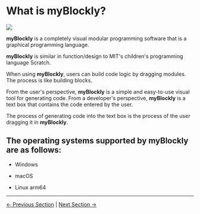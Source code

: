 # What is myBlockly?

![](../../../../resources/5-BasicApplication/5.2.1/m5/img/myblockly/myblockly界面.jpg)

**myBlockly** is a completely visual modular programming software that is a graphical programming language.

**myBlockly** is similar in function/design to MIT's children's programming language Scratch.

When using **myBlockly**, users can build code logic by dragging modules. The process is like building blocks.

From the user's perspective, **myBlockly** is a simple and easy-to-use visual tool for generating code. From a developer's perspective, **myBlockly** is a text box that contains the code entered by the user.

The process of generating code into the text box is the process of the user dragging it in **myBlockly**.

## The operating systems supported by myBlockly are as follows:

- Windows

- macOS

- Linux arm64

---

[← Previous Section](../../../5.1-SystemUsageInstructions/320m5/README.md) | [Next Section →](../../5.2.2-mystudio/320m5/README.md)<br>

